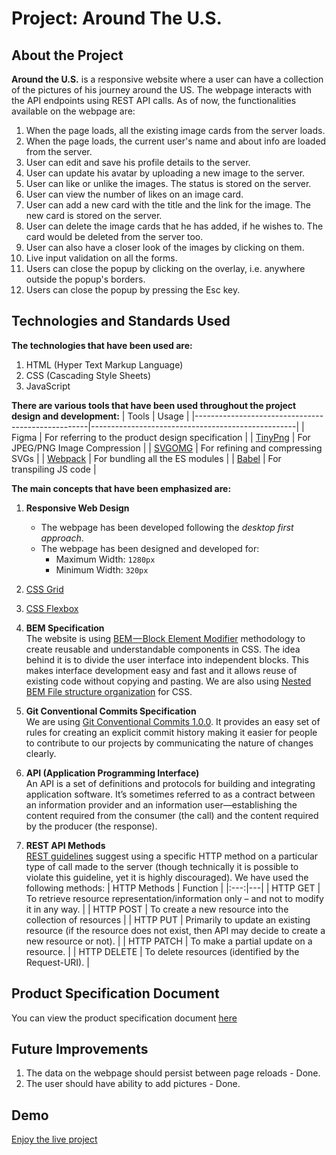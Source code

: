 # Project: Around The U.S.
## About the Project
**Around the U.S.** is a responsive website where a user can have a collection of the pictures of his journey around the US. The webpage interacts with the API endpoints using REST API calls. As of now, the functionalities available on the webpage are:
1. When the page loads, all the existing image cards from the server loads.
2. When the page loads, the current user's name and about info are loaded from the server.
3. User can edit and save his profile details to the server.
4. User can update his avatar by uploading a new image to the server.
5. User can like or unlike the images. The status is stored on the server.
6. User can view the number of likes on an image card.
7. User can add a new card with the title and the link for the image. The new card is stored on the server.
8. User can delete the image cards that he has added, if he wishes to. The card would be deleted from the server too.
9. User can also have a closer look of the images by clicking on them.
10. Live input validation on all the forms.
11. Users can close the popup by clicking on the overlay, i.e. anywhere outside the popup's borders.
12. Users can close the popup by pressing the Esc key.

## Technologies and Standards Used
**The technologies that have been used are:**
1. HTML (Hyper Text Markup Language)
2. CSS (Cascading Style Sheets)
3. JavaScript

**There are various tools that have been used throughout the project design and development:**
| Tools                                             | Usage                                             |
|---------------------------------------------------|---------------------------------------------------|
| Figma                                             | For referring to the product design specification |
| [TinyPng](https://tinypng.com/)                   | For JPEG/PNG Image Compression                    |
| [SVGOMG](https://jakearchibald.github.io/svgomg/) | For refining and compressing SVGs                 |
| [Webpack](https://webpack.js.org/)                | For bundling all the ES modules                   |
| [Babel](https://babeljs.io/)                      | For transpiling JS code                           |

**The main concepts that have been emphasized are:**
1. **Responsive Web Design**
    - The webpage has been developed following the *desktop first approach*.
    - The webpage has been designed and developed for:  
        - Maximum Width: `1280px`
        - Minimum Width: `320px`

2. [CSS Grid](https://css-tricks.com/snippets/css/complete-guide-grid/)
3. [CSS Flexbox](https://css-tricks.com/snippets/css/a-guide-to-flexbox/)
4. **BEM Specification**  
  The website is using [BEM — Block Element Modifier](https://en.bem.info/methodology/quick-start/) methodology to create reusable and understandable components in CSS. The idea behind it is to divide the user interface into independent blocks. This makes interface development easy and fast and it allows reuse of existing code without copying and pasting. We are also using [Nested BEM File structure organization](https://en.bem.info/methodology/filestructure/#nested) for CSS.  

5. **Git Conventional Commits Specification**  
  We are using [Git Conventional Commits 1.0.0](https://www.conventionalcommits.org/en/v1.0.0/). It provides an easy set of rules for creating an explicit commit history making it easier for people to contribute to our projects by communicating the nature of changes clearly.

6. **API (Application Programming Interface)**  
   An API is a set of definitions and protocols for building and integrating application software. It’s sometimes referred to as a contract between an information provider and an information user—establishing the content required from the consumer (the call) and the content required by the producer (the response).

7. **REST API Methods**  
   [REST guidelines](https://restfulapi.net/http-methods/) suggest using a specific HTTP method on a particular type of call made to the server (though technically it is possible to violate this guideline, yet it is highly discouraged). We have used the following methods:
    | HTTP Methods | Function |
    |:---:|---|
    | HTTP GET | To retrieve resource representation/information only – and not to modify it in any way. |
    | HTTP POST | To create a new resource into the collection of resources |
    | HTTP PUT | Primarily to update an existing resource (if the resource does not exist, then API may decide to create a new resource or not). |
    | HTTP PATCH | To make a partial update on a resource. |
    | HTTP DELETE | To delete resources (identified by the Request-URI). |

## Product Specification Document
You can view the product specification document [here](https://www.figma.com/file/xQVeb8gprjukPVKXiLXS5T/Sprint-9:-Applied-JavaScript?node-id=1%3A266)

## Future Improvements
1. The data on the webpage should persist between page reloads - Done.
2. The user should have ability to add pictures - Done.

## Demo
[Enjoy the live project](https://5hraddha.github.io/web_project_4/index.html)
